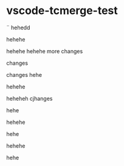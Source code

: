 # vscode-tcmerge-test
¨
hehedd

hehehe

hehehe
hehehe
more changes

changes


changes
hehe

hehehe

heheheh
cjhanges

hehe

hehehe

hehe

hehehe

hehe